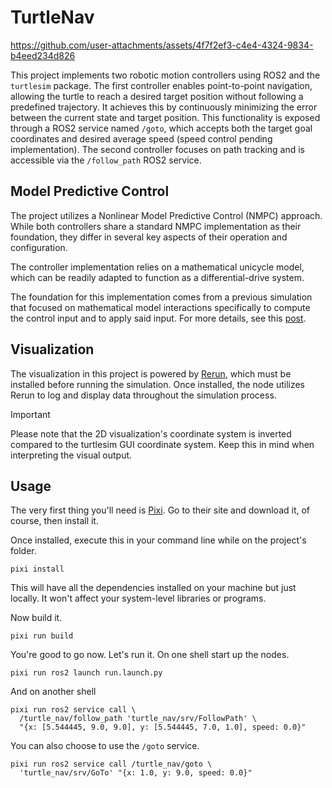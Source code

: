 # TurtleNav

https://github.com/user-attachments/assets/4f7f2ef3-c4e4-4324-9834-b4eed234d826

This project implements two robotic motion controllers using ROS2 and the `turtlesim` package.
The first controller enables point-to-point navigation, allowing the turtle to reach a desired target
position without following a predefined trajectory. It achieves this by continuously minimizing the
error between the current state and target position. This functionality is exposed through a ROS2
service named `/goto`, which accepts both the target goal coordinates and desired average speed
(speed control pending implementation).
The second controller focuses on path tracking and is accessible via the `/follow_path` ROS2 service.

## Model Predictive Control

The project utilizes a Nonlinear Model Predictive Control (NMPC) approach.
While both controllers share a standard NMPC implementation as their foundation,
they differ in several key aspects of their operation and configuration.

The controller implementation relies on a mathematical unicycle model, which can be readily adapted
to function as a differential-drive system.

The foundation for this implementation comes from a previous simulation that focused on mathematical
model interactions specifically to compute the control input and to apply said input.
For more details, see this [post](https://alvgaona.com/posts/casadi-mpc-controller-0x4a3b/).

## Visualization

The visualization in this project is powered by [Rerun](https://rerun.io/), which must be installed before running
the simulation. Once installed, the node utilizes Rerun to log and display data throughout
the simulation process.

> [!IMPORTANT]
> Please note that the 2D visualization's coordinate system is inverted compared
> to the turtlesim GUI coordinate system.
> Keep this in mind when interpreting the visual output.

## Usage

The very first thing you'll need is [Pixi](https://pixi.sh/latest/).
Go to their site and download it, of course, then install it.

Once installed, execute this in your command line while on the project's folder.

```text
pixi install
```

This will have all the dependencies installed on your machine but just locally.
It won't affect your system-level libraries or programs.

Now build it.

```text
pixi run build
```

You're good to go now. Let's run it.
On one shell start up the nodes.

```text
pixi run ros2 launch run.launch.py
```

And on another shell

```text
pixi run ros2 service call \
  /turtle_nav/follow_path 'turtle_nav/srv/FollowPath' \
  "{x: [5.544445, 9.0, 9.0], y: [5.544445, 7.0, 1.0], speed: 0.0}"
```

You can also choose to use the `/goto` service.

```text
pixi run ros2 service call /turtle_nav/goto \
  'turtle_nav/srv/GoTo' "{x: 1.0, y: 9.0, speed: 0.0}"
```
